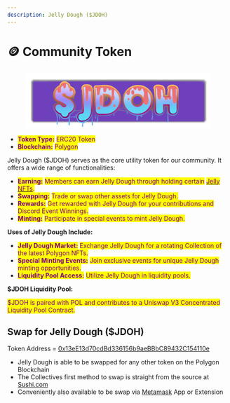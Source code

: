 ```yaml
---
description: Jelly Dough ($JDOH)
---
```


# 🪙 Community Token

<figure><img src="../.gitbook/assets/$JDOH.png" alt=""><figcaption></figcaption></figure>

* <mark style="color:purple;">**Token Type:**</mark> <mark style="color:purple;"></mark><mark style="color:purple;">ERC20 Token</mark>
* <mark style="color:purple;">**Blockchain:**</mark> <mark style="color:purple;"></mark><mark style="color:purple;">Polygon</mark>

Jelly Dough ($JDOH) serves as the core utility token for our community. It offers a wide range of functionalities:

* <mark style="color:purple;">**Earning:**</mark> <mark style="color:purple;"></mark><mark style="color:purple;">Members can earn Jelly Dough through holding certain</mark> [<mark style="color:purple;">Jelly NFTs</mark>](collections-and-utilities.md)<mark style="color:purple;">.</mark>
* <mark style="color:purple;">**Swapping:**</mark> <mark style="color:purple;"></mark><mark style="color:purple;">Trade or swap other assets for Jelly Dough.</mark>
* <mark style="color:purple;">**Rewards:**</mark> <mark style="color:purple;"></mark><mark style="color:purple;">Get rewarded with Jelly Dough for your contributions and Discord Event Winnings.</mark>
* <mark style="color:purple;">**Minting:**</mark> <mark style="color:purple;"></mark><mark style="color:purple;">Participate in special events to mint Jelly Dough.</mark>

**Uses of Jelly Dough Include:**

* <mark style="color:purple;">**Jelly Dough Market:**</mark> <mark style="color:purple;"></mark><mark style="color:purple;">Exchange Jelly Dough for a rotating Collection of the latest Polygon NFTs.</mark>
* <mark style="color:purple;">**Special Minting Events:**</mark> <mark style="color:purple;"></mark><mark style="color:purple;">Join exclusive events for unique Jelly Dough minting opportunities.</mark>
* <mark style="color:purple;">**Liquidity Pool Access:**</mark> <mark style="color:purple;"></mark><mark style="color:purple;">Utilize Jelly Dough in liquidity pools.</mark>

**$JDOH Liquidity Pool:**

<mark style="color:purple;">$JDOH is paired with POL and contributes to a Uniswap V3 Concentrated Liquidity Pool Contract.</mark>



## Swap for Jelly Dough ($JDOH)

Token Address = [0x13eE13d70cdBd336156b9aeBBbC89432C154110e](https://polygonscan.com/address/0x13eE13d70cdBd336156b9aeBBbC89432C154110e)

* Jelly Dough is able to be swapped for any other token on the Polygon Blockchain
* The Collectives first method to swap is straight from the source at [Sushi.com](https://www.sushi.com)
* Conveniently also available to be swap via [Metamask](https://metamask.io/) App or Extension&#x20;

